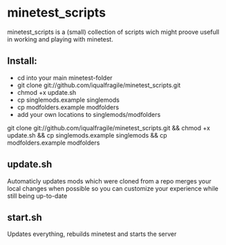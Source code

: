 minetest_scripts
================

minetest_scripts is a (small) collection of scripts wich might proove usefull in working and playing with minetest.


Install:
--------
- cd into your main minetest-folder
- git clone git://github.com/iqualfragile/minetest_scripts.git
- chmod +x update.sh
- cp singlemods.example singlemods
- cp modfolders.example modfolders
- add your own locations to singlemods/modfolders

git clone git://github.com/iqualfragile/minetest_scripts.git && chmod +x update.sh && cp singlemods.example singlemods && cp modfolders.example modfolders

update.sh
---------
Automaticly updates mods which were cloned from a repo
merges your local changes when possible so you can customize your experience while still being up-to-date

start.sh
--------
Updates everything, rebuilds minetest and starts the server
